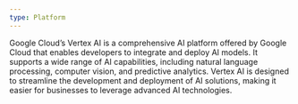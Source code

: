 ```yaml
---
type: Platform
---
```


Google Cloud’s Vertex AI is a comprehensive AI platform offered by Google Cloud that enables developers to integrate and deploy AI models. It supports a wide range of AI capabilities, including natural language processing, computer vision, and predictive analytics. Vertex AI is designed to streamline the development and deployment of AI solutions, making it easier for businesses to leverage advanced AI technologies.